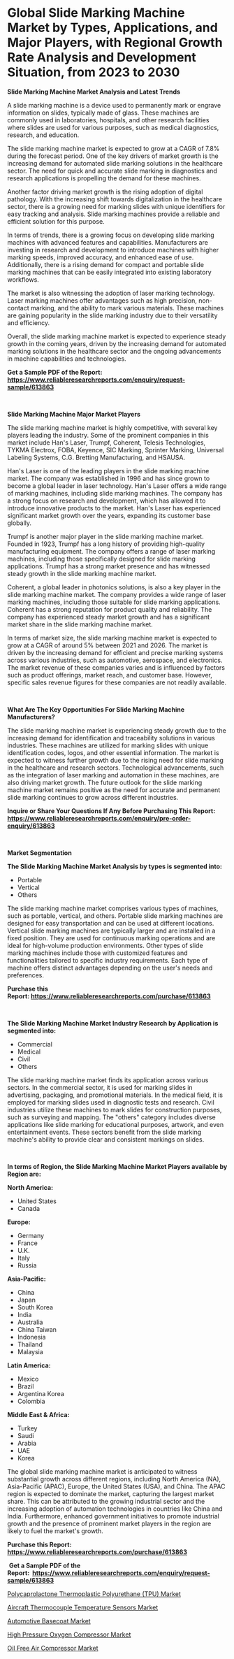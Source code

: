 <p><h1>Global Slide Marking Machine Market by Types, Applications, and Major Players, with Regional Growth Rate Analysis and Development Situation, from 2023 to 2030</h1></p><p><strong>Slide Marking Machine Market Analysis and Latest Trends</strong></p>
<p><p>A slide marking machine is a device used to permanently mark or engrave information on slides, typically made of glass. These machines are commonly used in laboratories, hospitals, and other research facilities where slides are used for various purposes, such as medical diagnostics, research, and education.</p><p>The slide marking machine market is expected to grow at a CAGR of 7.8% during the forecast period. One of the key drivers of market growth is the increasing demand for automated slide marking solutions in the healthcare sector. The need for quick and accurate slide marking in diagnostics and research applications is propelling the demand for these machines.</p><p>Another factor driving market growth is the rising adoption of digital pathology. With the increasing shift towards digitalization in the healthcare sector, there is a growing need for marking slides with unique identifiers for easy tracking and analysis. Slide marking machines provide a reliable and efficient solution for this purpose.</p><p>In terms of trends, there is a growing focus on developing slide marking machines with advanced features and capabilities. Manufacturers are investing in research and development to introduce machines with higher marking speeds, improved accuracy, and enhanced ease of use. Additionally, there is a rising demand for compact and portable slide marking machines that can be easily integrated into existing laboratory workflows.</p><p>The market is also witnessing the adoption of laser marking technology. Laser marking machines offer advantages such as high precision, non-contact marking, and the ability to mark various materials. These machines are gaining popularity in the slide marking industry due to their versatility and efficiency.</p><p>Overall, the slide marking machine market is expected to experience steady growth in the coming years, driven by the increasing demand for automated marking solutions in the healthcare sector and the ongoing advancements in machine capabilities and technologies.</p></p>
<p><strong>Get a Sample PDF of the Report:&nbsp; <a href="https://www.reliableresearchreports.com/enquiry/request-sample/613863">https://www.reliableresearchreports.com/enquiry/request-sample/613863</a></strong></p>
<p>&nbsp;</p>
<p><strong>Slide Marking Machine Major Market Players</strong></p>
<p><p>The slide marking machine market is highly competitive, with several key players leading the industry. Some of the prominent companies in this market include Han's Laser, Trumpf, Coherent, Telesis Technologies, TYKMA Electrox, FOBA, Keyence, SIC Marking, Sprinter Marking, Universal Labeling Systems, C.G. Bretting Manufacturing, and HSAUSA.</p><p>Han's Laser is one of the leading players in the slide marking machine market. The company was established in 1996 and has since grown to become a global leader in laser technology. Han's Laser offers a wide range of marking machines, including slide marking machines. The company has a strong focus on research and development, which has allowed it to introduce innovative products to the market. Han's Laser has experienced significant market growth over the years, expanding its customer base globally.</p><p>Trumpf is another major player in the slide marking machine market. Founded in 1923, Trumpf has a long history of providing high-quality manufacturing equipment. The company offers a range of laser marking machines, including those specifically designed for slide marking applications. Trumpf has a strong market presence and has witnessed steady growth in the slide marking machine market.</p><p>Coherent, a global leader in photonics solutions, is also a key player in the slide marking machine market. The company provides a wide range of laser marking machines, including those suitable for slide marking applications. Coherent has a strong reputation for product quality and reliability. The company has experienced steady market growth and has a significant market share in the slide marking machine market.</p><p>In terms of market size, the slide marking machine market is expected to grow at a CAGR of around 5% between 2021 and 2026. The market is driven by the increasing demand for efficient and precise marking systems across various industries, such as automotive, aerospace, and electronics. The market revenue of these companies varies and is influenced by factors such as product offerings, market reach, and customer base. However, specific sales revenue figures for these companies are not readily available.</p></p>
<p>&nbsp;</p>
<p><strong>What Are The Key Opportunities For Slide Marking Machine Manufacturers?</strong></p>
<p><p>The slide marking machine market is experiencing steady growth due to the increasing demand for identification and traceability solutions in various industries. These machines are utilized for marking slides with unique identification codes, logos, and other essential information. The market is expected to witness further growth due to the rising need for slide marking in the healthcare and research sectors. Technological advancements, such as the integration of laser marking and automation in these machines, are also driving market growth. The future outlook for the slide marking machine market remains positive as the need for accurate and permanent slide marking continues to grow across different industries.</p></p>
<p><strong>Inquire or Share Your Questions If Any Before Purchasing This Report: <a href="https://www.reliableresearchreports.com/enquiry/pre-order-enquiry/613863">https://www.reliableresearchreports.com/enquiry/pre-order-enquiry/613863</a></strong></p>
<p>&nbsp;</p>
<p><strong>Market Segmentation</strong></p>
<p><strong>The Slide Marking Machine Market Analysis by types is segmented into:</strong></p>
<p><ul><li>Portable</li><li>Vertical</li><li>Others</li></ul></p>
<p><p>The slide marking machine market comprises various types of machines, such as portable, vertical, and others. Portable slide marking machines are designed for easy transportation and can be used at different locations. Vertical slide marking machines are typically larger and are installed in a fixed position. They are used for continuous marking operations and are ideal for high-volume production environments. Other types of slide marking machines include those with customized features and functionalities tailored to specific industry requirements. Each type of machine offers distinct advantages depending on the user's needs and preferences.</p></p>
<p><strong>Purchase this Report:&nbsp;<a href="https://www.reliableresearchreports.com/purchase/613863">https://www.reliableresearchreports.com/purchase/613863</a></strong></p>
<p>&nbsp;</p>
<p><strong>The Slide Marking Machine Market Industry Research by Application is segmented into:</strong></p>
<p><ul><li>Commercial</li><li>Medical</li><li>Civil</li><li>Others</li></ul></p>
<p><p>The slide marking machine market finds its application across various sectors. In the commercial sector, it is used for marking slides in advertising, packaging, and promotional materials. In the medical field, it is employed for marking slides used in diagnostic tests and research. Civil industries utilize these machines to mark slides for construction purposes, such as surveying and mapping. The "others" category includes diverse applications like slide marking for educational purposes, artwork, and even entertainment events. These sectors benefit from the slide marking machine's ability to provide clear and consistent markings on slides.</p></p>
<p>&nbsp;</p>
<p><strong>In terms of Region, the Slide Marking Machine Market Players available by Region are:</strong></p>
<p>
    <p> <strong> North America: </strong>
        <ul>
            <li>United States</li>
            <li>Canada</li>
        </ul>
        </p> 
    <p> <strong> Europe: </strong>
        <ul>
            <li>Germany</li>
            <li>France</li>
            <li>U.K.</li>
            <li>Italy</li>
            <li>Russia</li>
        </ul>
        </p> 
    <p> <strong> Asia-Pacific: </strong>
        <ul>
            <li>China</li>
            <li>Japan</li>
            <li>South Korea</li>
            <li>India</li>
            <li>Australia</li>
            <li>China Taiwan</li>
            <li>Indonesia</li>
            <li>Thailand</li>
            <li>Malaysia</li>
        </ul>
        </p> 
    <p> <strong> Latin America: </strong>
        <ul>
            <li>Mexico</li>
            <li>Brazil</li>
            <li>Argentina Korea</li>
            <li>Colombia</li>
        </ul>
        </p> 
    <p> <strong> Middle East & Africa: </strong>
        <ul>
            <li>Turkey</li>
            <li>Saudi</li>
            <li>Arabia</li>
            <li>UAE</li>
            <li>Korea</li>
        </ul>
    </p>
    </p>
<p><p>The global slide marking machine market is anticipated to witness substantial growth across different regions, including North America (NA), Asia-Pacific (APAC), Europe, the United States (USA), and China. The APAC region is expected to dominate the market, capturing the largest market share. This can be attributed to the growing industrial sector and the increasing adoption of automation technologies in countries like China and India. Furthermore, enhanced government initiatives to promote industrial growth and the presence of prominent market players in the region are likely to fuel the market's growth.</p></p>
<p><strong>Purchase this Report: <a href="https://www.reliableresearchreports.com/purchase/613863">https://www.reliableresearchreports.com/purchase/613863</a></strong></p>
<p>&nbsp;<strong>Get a Sample PDF of the Report:&nbsp;&nbsp;<a href="https://www.reliableresearchreports.com/enquiry/request-sample/613863">https://www.reliableresearchreports.com/enquiry/request-sample/613863</a></strong></p>
<p><strong></strong></p>
<p><p><a href="https://github.com/RoccoManning/Market-Research-Report-List-2/blob/main/polycaprolactone-thermoplastic-polyurethane-tpu-market.md">Polycaprolactone Thermoplastic Polyurethane (TPU) Market</a></p><p><a href="https://www.linkedin.com/pulse/aircraft-thermocouple-temperature-sensors-market-challenges/">Aircraft Thermocouple Temperature Sensors Market</a></p><p><a href="https://github.com/RichRobinson5/Market-Research-Report-List-2/blob/main/automotive-basecoat-market.md">Automotive Basecoat Market</a></p><p><a href="https://medium.com/@debramedina73/high-pressure-oxygen-compressor-market-size-growth-forecast-2023-2030-e03688d663c6">High Pressure Oxygen Compressor Market</a></p><p><a href="https://medium.com/@margaretlee84/oil-free-air-compressor-market-size-growth-forecast-2023-2030-d7bcdc3b4889">Oil Free Air Compressor Market</a></p></p>
